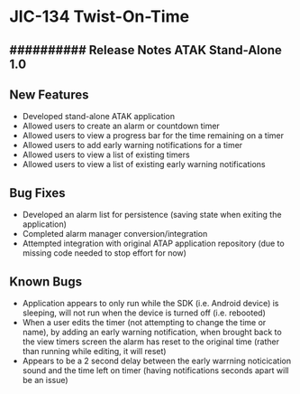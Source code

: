 # JIC-134 Twist-On-Time

## ########## Release Notes ATAK Stand-Alone 1.0 ##########

## New Features
- Developed stand-alone ATAK application
- Allowed users to create an alarm or countdown timer
- Allowed users to view a progress bar for the time remaining on a timer
- Allowed users to add early warning notifications for a timer
- Allowed users to view a list of existing timers 
- Allowed users to view a list of existing early warning notifications 

## Bug Fixes
- Developed an alarm list for persistence (saving state when exiting the application)
- Completed alarm manager conversion/integration 
- Attempted integration with original ATAP application repository (due to missing code needed to stop effort for now) 

## Known Bugs
- Application appears to only run while the SDK (i.e. Android device) is sleeping, will not run when the device is turned off (i.e. rebooted)
- When a user edits the timer (not attempting to change the time or name), by adding an early warning notification, 
  when brought back to the view timers screen the alarm has reset to the original time (rather than running while editing, it will reset)
- Appears to be a 2 second delay between the early warrning noticication sound and the time left on timer (having notifications seconds apart will be an issue)
